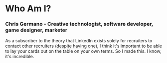 # Who Am I?
### Chris Germano - Creative technologist, software developer, game designer, marketer

As a subscriber to the theory that LinkedIn exists solely for recruiters to contact other recruiters ([despite having one](https://www.linkedin.com/in/chrisgermano1/)), I think it's important to be able to lay your cards out on the table on your own terms. So I made this. I know, it's incredible.
